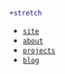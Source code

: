 ```diff
+stretch
```
- [`site`](https://stretch.wtf/)
- [`about`](https://stretch.wtf/about)
- [`projects`](https://stretch.wtf/projects)
- [`blog`](https://stretch.wtf/blog)
